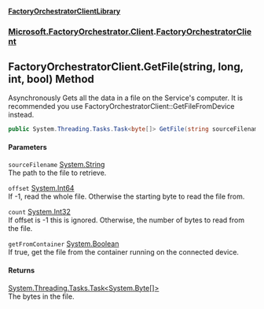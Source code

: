#### [FactoryOrchestratorClientLibrary](./FactoryOrchestratorClientLibrary.md 'FactoryOrchestratorClientLibrary')
### [Microsoft.FactoryOrchestrator.Client](./Microsoft-FactoryOrchestrator-Client.md 'Microsoft.FactoryOrchestrator.Client').[FactoryOrchestratorClient](./Microsoft-FactoryOrchestrator-Client-FactoryOrchestratorClient.md 'Microsoft.FactoryOrchestrator.Client.FactoryOrchestratorClient')
## FactoryOrchestratorClient.GetFile(string, long, int, bool) Method
Asynchronously Gets all the data in a file on the Service's computer. It is recommended you use FactoryOrchestratorClient::GetFileFromDevice instead.  
```csharp
public System.Threading.Tasks.Task<byte[]> GetFile(string sourceFilename, long offset=-1L, int count=0, bool getFromContainer=false);
```
#### Parameters
<a name='Microsoft-FactoryOrchestrator-Client-FactoryOrchestratorClient-GetFile(string_long_int_bool)-sourceFilename'></a>
`sourceFilename` [System.String](https://docs.microsoft.com/en-us/dotnet/api/System.String 'System.String')  
The path to the file to retrieve.  
  
<a name='Microsoft-FactoryOrchestrator-Client-FactoryOrchestratorClient-GetFile(string_long_int_bool)-offset'></a>
`offset` [System.Int64](https://docs.microsoft.com/en-us/dotnet/api/System.Int64 'System.Int64')  
If -1, read the whole file. Otherwise the starting byte to read the file from.  
  
<a name='Microsoft-FactoryOrchestrator-Client-FactoryOrchestratorClient-GetFile(string_long_int_bool)-count'></a>
`count` [System.Int32](https://docs.microsoft.com/en-us/dotnet/api/System.Int32 'System.Int32')  
If offset is -1 this is ignored. Otherwise, the number of bytes to read from the file.  
  
<a name='Microsoft-FactoryOrchestrator-Client-FactoryOrchestratorClient-GetFile(string_long_int_bool)-getFromContainer'></a>
`getFromContainer` [System.Boolean](https://docs.microsoft.com/en-us/dotnet/api/System.Boolean 'System.Boolean')  
If true, get the file from the container running on the connected device.  
  
#### Returns
[System.Threading.Tasks.Task&lt;](https://docs.microsoft.com/en-us/dotnet/api/System.Threading.Tasks.Task-1 'System.Threading.Tasks.Task')[System.Byte](https://docs.microsoft.com/en-us/dotnet/api/System.Byte 'System.Byte')[[]](https://docs.microsoft.com/en-us/dotnet/api/System.Array 'System.Array')[&gt;](https://docs.microsoft.com/en-us/dotnet/api/System.Threading.Tasks.Task-1 'System.Threading.Tasks.Task')  
The bytes in the file.  
